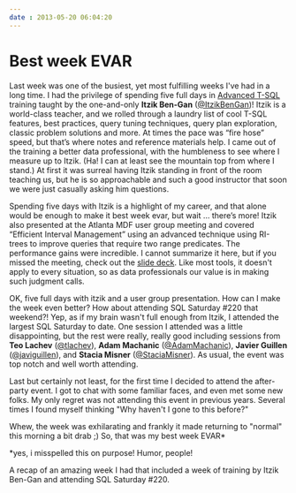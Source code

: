 ```yaml
---
date : 2013-05-20 06:04:20
---
```

# Best week EVAR

Last week was one of the busiest, yet most fulfilling weeks I've had in a long time. I had the privilege of spending five full days in [Advanced T-SQL](http://tsql.solidq.com/courses.htm) training taught by the one-and-only **Itzik Ben-Gan** ([@ItzikBenGan](http://twitter.com/ItzikBenGan))! Itzik is a world-class teacher, and we rolled through a laundry list of cool T-SQL features, best practices, query tuning techniques, query plan exploration, classic problem solutions and more. At times the pace was “fire hose” speed, but that’s where notes and reference materials help. I came out of the training a better data professional, with the humbleness to see where I measure up to Itzik. (Ha! I can at least see the mountain top from where I stand.) At first it was surreal having Itzik standing in front of the room teaching us, but he is so approachable and such a good instructor that soon we were just casually asking him questions.

Spending five days with Itzik is a highlight of my career, and that alone would be enough to make it best week evar, but wait … there’s more! Itzik also presented at the Atlanta MDF user group meeting and covered “Efficient Interval Management” using an advanced technique using RI-trees to improve queries that require two range predicates. The performance gains were incredible. I cannot summarize it here, but if you missed the meeting, check out the [slide deck](http://tsql.solidq.com/books/source_code/Intervals.pdf). Like most tools, it doesn't apply to every situation, so as data professionals our value is in making such judgment calls.

OK, five full days with itzik and a user group presentation. How can I make the week even better? How about attending SQL Saturday #220 that weekend?! Yep, as if my brain wasn't full enough from Itzik, I attended the largest SQL Saturday to date. One session I attended was a little disappointing, but the rest were really, really good including sessions from **Teo Lachev** ([@tlachev](http://twitter.com/tlachev)), **Adam Machanic** ([@AdamMachanic](http://twitter.com/AdamMachanic)), **Javier Guillen** ([@javiguillen](http://twitter.com/javiguillen)), and **Stacia Misner** ([@StaciaMisner](http://twitter.com/StaciaMisner)). As usual, the event was top notch and well worth attending.

Last but certainly not least, for the first time I decided to attend the after-party event. I got to chat with some familiar faces, and even met some new folks. My only regret was not attending this event in previous years. Several times I found myself thinking "Why haven't I gone to this before?"

Whew, the week was exhilarating and frankly it made returning to "normal" this morning a bit drab ;) So, that was my best week EVAR*

*yes, i misspelled this on purpose! Humor, people!

A recap of an amazing week I had that included a week of training by Itzik Ben-Gan and attending SQL Saturday #220.​